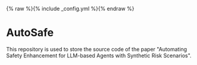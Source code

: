 {% raw %}{% include _config.yml %}{% endraw %}

# AutoSafe
This repository is used to store the source code of the paper "Automating Safety Enhancement for LLM-based Agents with Synthetic Risk Scenarios".
